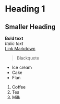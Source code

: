 # Heading 1 
## Smaller Heading  
**Bold text**  
*Italic text*  
[Link Markdown](https://commonmark.org/help/)  
> Blackquote  
* Ice cream  
* Cake  
* Flan  
1. Coffee  
2. Tea  
3. Milk  
